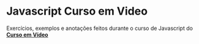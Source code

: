 # Javascript Curso em Video
 
 Exercícios, exemplos e anotações feitos durante o curso de Javascript do [**Curso em Vídeo**](https://www.youtube.com)
